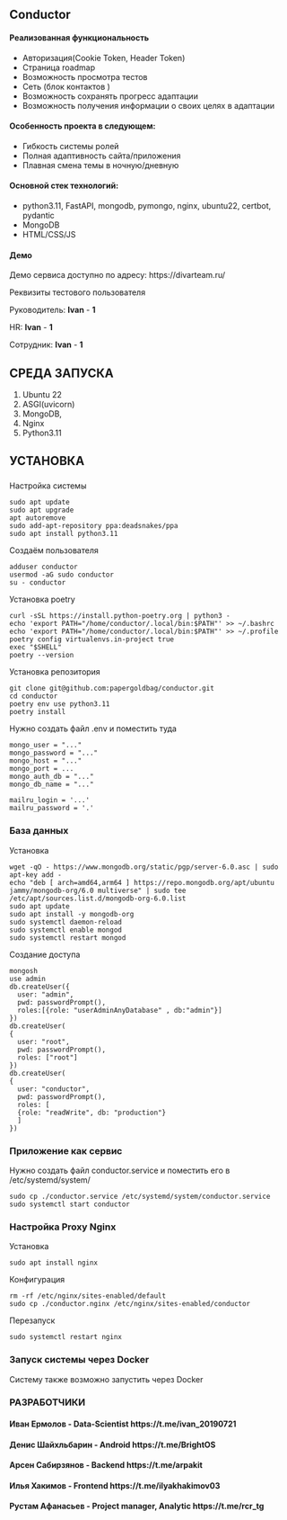 <h2>Conductor</h2>

<h4>Реализованная функциональность</h4>
<ul>
    <li>Авторизация(Cookie Token, Header Token)</li>
    <li>Страница roadmap</li>
    <li>Возможность просмотра тестов</li>
    <li>Сеть (блок контактов )</li>
    <li>Возможность сохранять прогресс адаптации</li>
    <li>Возможность получения информации о своих целях в адаптации</li>
</ul>


<h4>Особенность проекта в следующем:</h4>
<ul>
    <li>Гибкость системы ролей</li>
    <li>Полная адаптивность сайта/приложения</li>
    <li>Плавная смена темы в ночную/дневную</li>  
</ul>


<h4>Основной стек технологий:</h4>
<ul>
    <li>python3.11, FastAPI, mongodb, pymongo, nginx, ubuntu22, certbot, pydantic</li>
	<li>MongoDB</li>
	<li>HTML/CSS/JS</li>
 </ul>


<h4>Демо</h4>
<p>Демо сервиса доступно по адресу: https://divarteam.ru/</p>
<p>Реквизиты тестового пользователя</p>
<p>Руководитель: <b>Ivan</b> - <b>1</b></p>
<p>HR: <b>Ivan</b> - <b>1</b></p>
<p>Сотрудник: <b>Ivan</b> - <b>1</b></p>


СРЕДА ЗАПУСКА
------------
1) Ubuntu 22
2) ASGI(uvicorn)
3) MongoDB,
4) Nginx
5) Python3.11


УСТАНОВКА
------------
###
Настройка системы
~~~
sudo apt update
sudo apt upgrade
apt autoremove
sudo add-apt-repository ppa:deadsnakes/ppa
sudo apt install python3.11
~~~
Создаём пользователя
~~~
adduser conductor
usermod -aG sudo conductor
su - conductor
~~~

Установка poetry
~~~
curl -sSL https://install.python-poetry.org | python3 -
echo 'export PATH="/home/conductor/.local/bin:$PATH"' >> ~/.bashrc
echo 'export PATH="/home/conductor/.local/bin:$PATH"' >> ~/.profile
poetry config virtualenvs.in-project true
exec "$SHELL"
poetry --version
~~~

Установка репозитория
~~~
git clone git@github.com:papergoldbag/conductor.git
cd conductor
poetry env use python3.11
poetry install
~~~

Нужно создать файл .env и поместить туда
~~~
mongo_user = "..."
mongo_password = "..."
mongo_host = "..."
mongo_port = ...
mongo_auth_db = "..."
mongo_db_name = "..."

mailru_login = '...'
mailru_password = '.'
~~~


### База данных
Установка
~~~
wget -qO - https://www.mongodb.org/static/pgp/server-6.0.asc | sudo apt-key add -
echo "deb [ arch=amd64,arm64 ] https://repo.mongodb.org/apt/ubuntu jammy/mongodb-org/6.0 multiverse" | sudo tee /etc/apt/sources.list.d/mongodb-org-6.0.list
sudo apt update
sudo apt install -y mongodb-org
sudo systemctl daemon-reload
sudo systemctl enable mongod
sudo systemctl restart mongod
~~~

Создание доступа
~~~
mongosh
use admin
db.createUser({
  user: "admin",
  pwd: passwordPrompt(),
  roles:[{role: "userAdminAnyDatabase" , db:"admin"}]
})
db.createUser(
{
  user: "root",
  pwd: passwordPrompt(),
  roles: ["root"]
})
db.createUser(
{
  user: "conductor",
  pwd: passwordPrompt(),
  roles: [
  {role: "readWrite", db: "production"}
  ]
})
~~~


### Приложение как сервис
Нужно создать файл conductor.service и поместить его в /etc/systemd/system/
~~~
sudo cp ./conductor.service /etc/systemd/system/conductor.service
sudo systemctl start conductor
~~~


### Настройка Proxy Nginx
Установка
~~~
sudo apt install nginx
~~~
Конфигурация
~~~
rm -rf /etc/nginx/sites-enabled/default
sudo cp ./conductor.nginx /etc/nginx/sites-enabled/conductor
~~~
Перезапуск
~~~
sudo systemctl restart nginx
~~~

### Запуск системы через Docker
Систему также возможно запустить через Docker


### РАЗРАБОТЧИКИ
<h4>Иван Ермолов - Data-Scientist https://t.me/ivan_20190721 </h4>
<h4>Денис Шайхльбарин - Android https://t.me/BrightOS </h4>
<h4>Арсен Сабирзянов - Backend https://t.me/arpakit </h4>
<h4>Илья Хакимов - Frontend https://t.me/ilyakhakimov03 </h4>
<h4>Рустам Афанасьев - Project manager, Analytic https://t.me/rcr_tg </h4>

